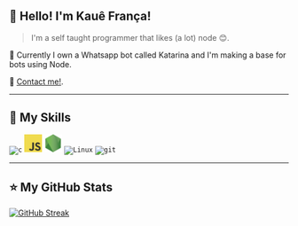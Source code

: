 ## 💜 Hello! I'm <strong>Kauê França!</strong>

> I'm a self taught programmer that likes (a lot) node 😊.

🔭 Currently I own a Whatsapp bot called Katarina and I'm making a base for bots using Node.

💬 [Contact me!](https://wa.me/5514998166922).

----

## 🚀 My Skills

<code><img height="32" src="https://cdn.iconscout.com/icon/free/png-512/c-programming-569564.png" alt="c"/></code>
<code><img height="32" src="https://raw.githubusercontent.com/github/explore/80688e429a7d4ef2fca1e82350fe8e3517d3494d/topics/javascript/javascript.png" alt="Javascript"/></code>
<code><img height="32" src="https://raw.githubusercontent.com/github/explore/80688e429a7d4ef2fca1e82350fe8e3517d3494d/topics/nodejs/nodejs.png" alt="Nodejs"/></code>
<code><img height="32" src="https://user-images.githubusercontent.com/57925294/136813143-43b6e8a6-0570-4899-bde5-7109b84e8122.png" alt="Linux"/></code>
<code><img height="32" src="https://user-images.githubusercontent.com/57925294/136813206-a4599474-6aa7-4f7d-a17b-439623eaacfa.png" alt="git"/></code>



----

## ⭐ My GitHub Stats
<!-- ![GitHub Stats](https://github-readme-stats.vercel.app/api?username=kauefranca&show_icons=true) -->
[![GitHub Streak](http://github-readme-streak-stats.herokuapp.com?user=Kauefranca&theme=github-dark&hide_border=true&date_format=j%20M%5B%20Y%5D)](https://git.io/streak-stats)
